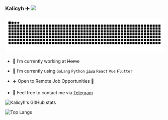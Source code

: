 <!--
**kalicyh/kalicyh** is a ✨ _special_ ✨ repository because its `README.md` (this file) appears on your GitHub profile.

Here are some ideas to get you started:

- 🔭 I’m currently working on ...
- 🌱 I’m currently learning ...
- 👯 I’m looking to collaborate on ...
- 🤔 I’m looking for help with ...
- 💬 Ask me about ...
- 📫 How to reach me: ...
- 😄 Pronouns: ...
- ⚡ Fun fact: ...
-->


### Kalicyh ✈️ ![](https://views.whatilearened.today/views/github/kalicyh/kalicyh.svg)

<picture>
  <source media="(prefers-color-scheme: dark)" srcset="https://raw.githubusercontent.com/kalicyh/kalicyh/output/github-snake-dark.svg" />
  <source media="(prefers-color-scheme: light)" srcset="https://raw.githubusercontent.com/kalicyh/kalicyh/output/github-snake.svg" />
  <img alt="github-snake" src="https://raw.githubusercontent.com/kalicyh/kalicyh/output/github-snake.svg" />
</picture>

* 🔭 I’m currently working at <del>Home</del>

* 🌱 I’m currently using `GoLang` `Python` <del>`java`</del> `React` `Vue` `Flutter`

* ✈️ Open to Remote Job Opportunities 🍻

* 👀 Feel free to contact me via [Telegram](https://t.me/sukalicyh)

![Kalicyh's GitHub stats](https://github-readme-stats.vercel.app/api?username=kalicyh)

![Top Langs](https://github-readme-stats.vercel.app/api/top-langs/?username=kalicyh)
